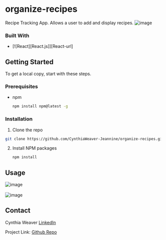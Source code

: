 # organize-recipes
Recipe Tracking App. Allows a user to add and display recipes.
![image](https://github.com/CynthiaWeaver-Jeannine/organize-recipes/assets/132491873/2de7a627-18e6-43c4-8cbf-44c3a7d39df9)

### Built With
* [![React][React.js]][React-url]

## Getting Started

To get a local copy, start with these steps.

### Prerequisites
* npm
  ```sh
  npm install npm@latest -g
  ```

### Installation
1.  Clone the repo
   ```sh
  git clone https://github.com/CynthiaWeaver-Jeannine/organize-recipes.git
   ```
2. Install NPM packages
   ```sh
   npm install
   ```
## Usage
  ![image](https://github.com/CynthiaWeaver-Jeannine/organize-recipes/assets/132491873/cf8990cb-d146-4aa3-a9a7-a27202ea4f8c)
  <br/>
  <br/>
  ![image](https://github.com/CynthiaWeaver-Jeannine/organize-recipes/assets/132491873/e3140e0e-e405-4785-95c3-2756ce4efd59)

  ## Contact

Cynthia Weaver [LinkedIn](linkedin.com/in/cynthiajweaver-dev)

Project Link: [Github Repo](https://github.com/organize-recipes)


